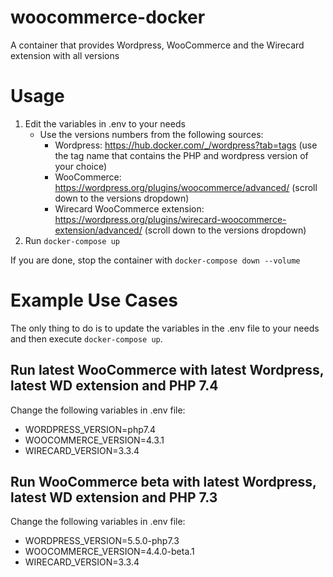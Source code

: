 # woocommerce-docker
A container that provides Wordpress, WooCommerce and the Wirecard extension with all versions

# Usage
1. Edit the variables in .env to your needs
   - Use the versions numbers from the following sources:
     - Wordpress: https://hub.docker.com/_/wordpress?tab=tags (use the tag name that contains the PHP and wordpress version of your choice)
     - WooCommerce: https://wordpress.org/plugins/woocommerce/advanced/ (scroll down to the versions dropdown)
     - Wirecard WooCommerce extension: https://wordpress.org/plugins/wirecard-woocommerce-extension/advanced/ (scroll down to the versions dropdown)
2. Run ```docker-compose up```

If you are done, stop the container with ```docker-compose down --volume``` 

# Example Use Cases
The only thing to do is to update the variables in the .env file to your needs and then execute ```docker-compose up```.

## Run latest WooCommerce with latest Wordpress, latest WD extension and PHP 7.4
Change the following variables in .env file:
- WORDPRESS_VERSION=php7.4
- WOOCOMMERCE_VERSION=4.3.1
- WIRECARD_VERSION=3.3.4

## Run WooCommerce beta with latest Wordpress, latest WD extension and PHP 7.3
Change the following variables in .env file:
- WORDPRESS_VERSION=5.5.0-php7.3
- WOOCOMMERCE_VERSION=4.4.0-beta.1
- WIRECARD_VERSION=3.3.4

